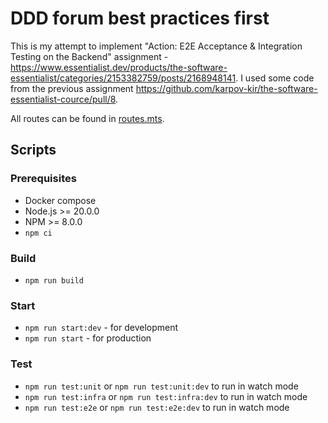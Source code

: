 # DDD forum best practices first

This is my attempt to implement "Action: E2E Acceptance & Integration Testing on the Backend" assignment - https://www.essentialist.dev/products/the-software-essentialist/categories/2153382759/posts/2168948141. I used some code from the previous assignment https://github.com/karpov-kir/the-software-essentialist-cource/pull/8.

All routes can be found in [routes.mts](./src/infra/webServer/routes.mts).

## Scripts

### Prerequisites

- Docker compose
- Node.js >= 20.0.0
- NPM >= 8.0.0
- `npm ci`

### Build

- `npm run build`

### Start

- `npm run start:dev` - for development
- `npm run start` - for production

### Test

- `npm run test:unit` or `npm run test:unit:dev` to run in watch mode 
- `npm run test:infra` or `npm run test:infra:dev` to run in watch mode
- `npm run test:e2e` or `npm run test:e2e:dev` to run in watch mode
